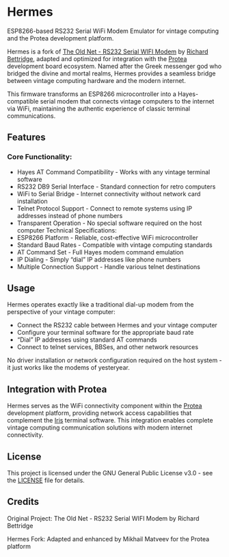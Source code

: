 # Hermes

ESP8266-based RS232 Serial WiFi Modem Emulator for vintage computing and the Protea development platform.

Hermes is a fork of [The Old Net - RS232 Serial WIFI Modem](https://github.com/ssshake/vintage-computer-wifi-modem) by [Richard Bettridge](https://theoldnet.com/), adapted and optimized for integration with the [Protea](https://github.com/rh1tech/protea) development board ecosystem. Named after the Greek messenger god who bridged the divine and mortal realms, Hermes provides a seamless bridge between vintage computing hardware and the modern internet.

This firmware transforms an ESP8266 microcontroller into a Hayes-compatible serial modem that connects vintage computers to the internet via WiFi, maintaining the authentic experience of classic terminal communications.

## Features

### Core Functionality:

- Hayes AT Command Compatibility - Works with any vintage terminal software
- RS232 DB9 Serial Interface - Standard connection for retro computers
- WiFi to Serial Bridge - Internet connectivity without network card installation
- Telnet Protocol Support - Connect to remote systems using IP addresses instead of phone numbers
- Transparent Operation - No special software required on the host computer
Technical Specifications:
- ESP8266 Platform - Reliable, cost-effective WiFi microcontroller
- Standard Baud Rates - Compatible with vintage computing standards
- AT Command Set - Full Hayes modem command emulation
- IP Dialing - Simply “dial” IP addresses like phone numbers
- Multiple Connection Support - Handle various telnet destinations

## Usage

Hermes operates exactly like a traditional dial-up modem from the perspective of your vintage computer:

- Connect the RS232 cable between Hermes and your vintage computer
- Configure your terminal software for the appropriate baud rate
- “Dial” IP addresses using standard AT commands
- Connect to telnet services, BBSes, and other network resources

No driver installation or network configuration required on the host system - it just works like the modems of yesteryear.

## Integration with Protea

Hermes serves as the WiFi connectivity component within the [Protea](https://github.com/rh1tech/protea) development platform, providing network access capabilities that complement the [Iris](https://github.com/rh1tech/iris) terminal software. This integration enables complete vintage computing communication solutions with modern internet connectivity.

## License

This project is licensed under the GNU General Public License v3.0 - see the [LICENSE](./LICENSE) file for details.

## Credits

Original Project: The Old Net - RS232 Serial WIFI Modem by Richard Bettridge

Hermes Fork: Adapted and enhanced by Mikhail Matveev for the Protea platform